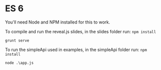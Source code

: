 # ES 6

You'll need Node and NPM installed for this to work.

To compile and run the reveal.js slides, in the slides folder run:
`npm install`

`grunt serve`

To run the simpleApi used in examples, in the simpleApi folder run:
`npm install`

`node .\app.js`
